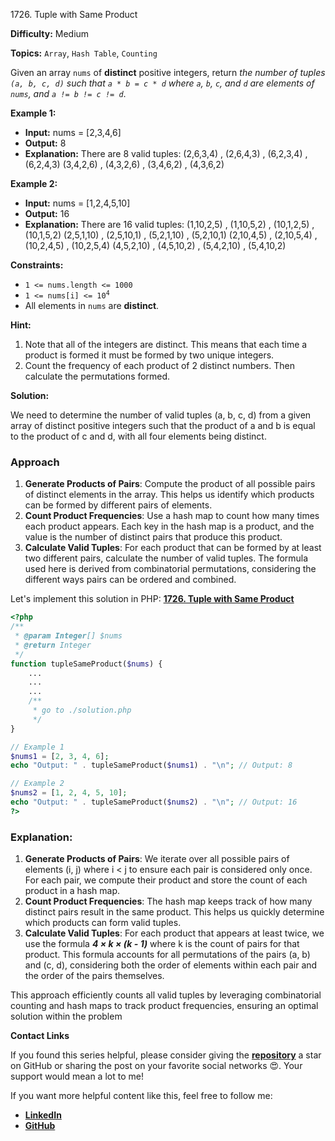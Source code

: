1726\. Tuple with Same Product

**Difficulty:** Medium

**Topics:** `Array`, `Hash Table`, `Counting`

Given an array `nums` of **distinct** positive integers, return _the number of tuples `(a, b, c, d)` such that `a * b = c * d` where `a`, `b`, `c`, and `d` are elements of `nums`, and `a != b != c != d`_.

**Example 1:**

- **Input:** nums = [2,3,4,6]
- **Output:** 8
- **Explanation:** There are 8 valid tuples:
  (2,6,3,4) , (2,6,4,3) , (6,2,3,4) , (6,2,4,3)
  (3,4,2,6) , (4,3,2,6) , (3,4,6,2) , (4,3,6,2)

**Example 2:**

- **Input:** nums = [1,2,4,5,10]
- **Output:** 16
- **Explanation:** There are 16 valid tuples:
  (1,10,2,5) , (1,10,5,2) , (10,1,2,5) , (10,1,5,2)
  (2,5,1,10) , (2,5,10,1) , (5,2,1,10) , (5,2,10,1)
  (2,10,4,5) , (2,10,5,4) , (10,2,4,5) , (10,2,5,4)
  (4,5,2,10) , (4,5,10,2) , (5,4,2,10) , (5,4,10,2)



**Constraints:**

- `1 <= nums.length <= 1000`
- <code>1 <= nums[i] <= 10<sup>4</sup></code>
- All elements in `nums` are **distinct**.


**Hint:**
1. Note that all of the integers are distinct. This means that each time a product is formed it must be formed by two unique integers.
2. Count the frequency of each product of 2 distinct numbers. Then calculate the permutations formed.



**Solution:**

We need to determine the number of valid tuples (a, b, c, d) from a given array of distinct positive integers such that the product of a and b is equal to the product of c and d, with all four elements being distinct.

### Approach
1. **Generate Products of Pairs**: Compute the product of all possible pairs of distinct elements in the array. This helps us identify which products can be formed by different pairs of elements.
2. **Count Product Frequencies**: Use a hash map to count how many times each product appears. Each key in the hash map is a product, and the value is the number of distinct pairs that produce this product.
3. **Calculate Valid Tuples**: For each product that can be formed by at least two different pairs, calculate the number of valid tuples. The formula used here is derived from combinatorial permutations, considering the different ways pairs can be ordered and combined.

Let's implement this solution in PHP: **[1726. Tuple with Same Product](https://github.com/mah-shamim/leet-code-in-php/tree/main/algorithms/001726-tuple-with-same-product/solution.php)**

```php
<?php
/**
 * @param Integer[] $nums
 * @return Integer
 */
function tupleSameProduct($nums) {
    ...
    ...
    ...
    /**
     * go to ./solution.php
     */
}

// Example 1
$nums1 = [2, 3, 4, 6];
echo "Output: " . tupleSameProduct($nums1) . "\n"; // Output: 8

// Example 2
$nums2 = [1, 2, 4, 5, 10];
echo "Output: " . tupleSameProduct($nums2) . "\n"; // Output: 16
?>
```

### Explanation:

1. **Generate Products of Pairs**: We iterate over all possible pairs of elements (i, j) where i < j to ensure each pair is considered only once. For each pair, we compute their product and store the count of each product in a hash map.
2. **Count Product Frequencies**: The hash map keeps track of how many distinct pairs result in the same product. This helps us quickly determine which products can form valid tuples.
3. **Calculate Valid Tuples**: For each product that appears at least twice, we use the formula _**4 × k × (k - 1)**_ where k is the count of pairs for that product. This formula accounts for all permutations of the pairs (a, b) and (c, d), considering both the order of elements within each pair and the order of the pairs themselves.

This approach efficiently counts all valid tuples by leveraging combinatorial counting and hash maps to track product frequencies, ensuring an optimal solution within the problem

**Contact Links**

If you found this series helpful, please consider giving the **[repository](https://github.com/mah-shamim/leet-code-in-php)** a star on GitHub or sharing the post on your favorite social networks 😍. Your support would mean a lot to me!

If you want more helpful content like this, feel free to follow me:

- **[LinkedIn](https://www.linkedin.com/in/arifulhaque/)**
- **[GitHub](https://github.com/mah-shamim)**